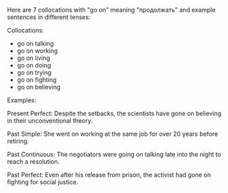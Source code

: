 Here are 7 collocations with "go on" meaning "продолжать" and example sentences in different tenses:

Collocations:
- go on talking
- go on working
- go on living
- go on doing
- go on trying
- go on fighting
- go on believing

Examples:

Present Perfect: Despite the setbacks, the scientists have gone on believing in their unconventional theory.

Past Simple: She went on working at the same job for over 20 years before retiring.

Past Continuous: The negotiators were going on talking late into the night to reach a resolution. 

Past Perfect: Even after his release from prison, the activist had gone on fighting for social justice.